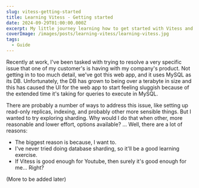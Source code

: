 ```yaml
---
slug: vitess-getting-started
title: Learning Vitess - Getting started
date: 2024-09-29T01:00:00.000Z
excerpt: My little journey learning how to get started with Vitess and sharding
coverImage: /images/posts/learning-vitess/learning-vitess.jpg
tags:
  - Guide
---
```


Recently at work, I've been tasked with trying to resolve a very specific issue that one of my customer's is having with
my company's product. Not getting in to too much detail, we've got this web app, and it uses MySQL as its DB. 
Unfortunately, the DB has grown to being over a terabyte in size and this has caused the UI for the web app to start
feeling sluggish because of the extended time it's taking for queries to execute in MySQL.

There are probably a number of ways to address this issue, like setting up read-only replicas, indexing, and probably 
other more sensible things. But I wanted to try exploring sharding. Why would I do that when other, more reasonable and
lower effort, options available? ... Well, there are a lot of reasons:
- The biggest reason is because, I want to.
- I've never tried doing database sharding, so it'll be a good learning exercise.
- If Vitess is good enough for Youtube, then surely it's good enough for me... Right?

(More to be added later)
